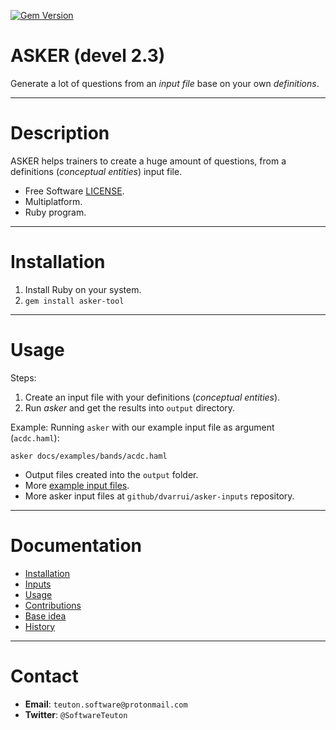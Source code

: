[![Gem Version](https://badge.fury.io/rb/asker-tool.svg)](https://badge.fury.io/rb/asker-tool)

# ASKER (devel 2.3)

Generate a lot of questions from an _input file_ base on your own _definitions_.

---
# Description

ASKER helps trainers to create a huge amount of questions, from a definitions (_conceptual entities_) input file.

* Free Software [LICENSE](https://github.com/dvarrui/asker/blob/devel/LICENSE.txt).
* Multiplatform.
* Ruby program.

---
# Installation

1. Install Ruby on your system.
2. `gem install asker-tool`

---
# Usage

Steps:

1. Create an input file with your definitions (_conceptual entities_).
1. Run _asker_ and get the results into `output` directory.

Example: Running `asker` with our example input file as argument (`acdc.haml`):

```
asker docs/examples/bands/acdc.haml
```

* Output files created into the `output` folder.
* More [example input files](./docs/examples).
* More asker input files at `github/dvarrui/asker-inputs` repository.

---
# Documentation

* [Installation](https://github.com/dvarrui/asker/blob/devel/docs/install/README.md)
* [Inputs](https://github.com/dvarrui/asker/blob/devel/docs/inputs/README.md)
* [Usage](https://github.com/dvarrui/asker/blob/devel/docs/usage.md)
* [Contributions](https://github.com/dvarrui/asker/blob/devel/docs/contributions.md)
* [Base idea](https://github.com/dvarrui/asker/blob/devel/docs/idea.md)
* [History](https://github.com/dvarrui/asker/blob/devel/docs/history.md)

---
# Contact

* **Email**: `teuton.software@protonmail.com`
* **Twitter**: `@SoftwareTeuton`
